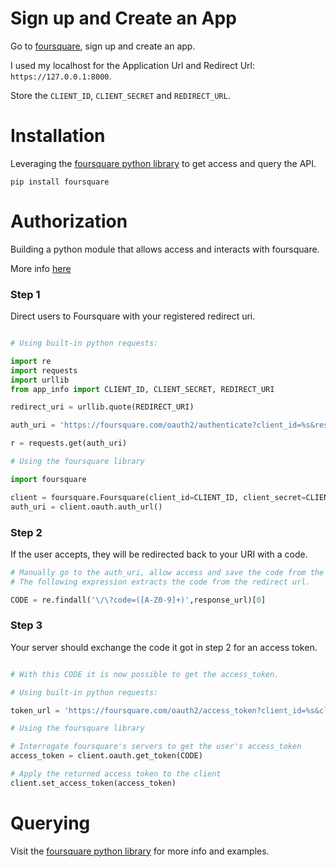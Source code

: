# Sign up and Create an App

Go to [foursquare](https://developer.foursquare.com/), sign up and create an app.

I used my localhost for the Application Url and Redirect Url: `https://127.0.0.1:8000`.

Store the `CLIENT_ID`, `CLIENT_SECRET` and `REDIRECT_URL`.

# Installation

Leveraging the [foursquare python library](https://github.com/mLewisLogic/foursquare) to get access and query the API.

```shell
pip install foursquare
```

# Authorization

Building a python module that allows access and interacts with foursquare.

More info [here](https://developer.foursquare.com/docs/api/configuration/authentication)

### Step 1

Direct users to Foursquare with your registered redirect uri.

```python

# Using built-in python requests:

import re
import requests
import urllib
from app_info import CLIENT_ID, CLIENT_SECRET, REDIRECT_URI

redirect_uri = urllib.quote(REDIRECT_URI)

auth_uri = 'https://foursquare.com/oauth2/authenticate?client_id=%s&response_type=code&redirect_uri=%s' % (CLIENT_ID, redirect_uri)

r = requests.get(auth_uri)

# Using the foursquare library

import foursquare

client = foursquare.Foursquare(client_id=CLIENT_ID, client_secret=CLIENT_SECRET, redirect_uri=REDIRECT_URI)
auth_uri = client.oauth.auth_url()

```
### Step 2

If the user accepts, they will be redirected back to your URI with a code.


```python
# Manually go to the auth_uri, allow access and save the code from the redirect url.
# The following expression extracts the code from the redirect url.

CODE = re.findall('\/\?code=([A-Z0-9]+)',response_url)[0]

```

### Step 3

Your server should exchange the code it got in step 2 for an access token.

```python

# With this CODE it is now possible to get the access_token.

# Using built-in python requests:

token_url = 'https://foursquare.com/oauth2/access_token?client_id=%s&client_secret=%s&grant_type=authorization_code&redirect_uri=%s&code=%s' % (CLIENT_ID, CLIENT_SECRET, redirect_uri, CODE)

# Using the foursquare library

# Interrogate foursquare's servers to get the user's access_token
access_token = client.oauth.get_token(CODE)

# Apply the returned access token to the client
client.set_access_token(access_token)
```

# Querying

Visit the [foursquare python library](https://github.com/mLewisLogic/foursquare) for more info and examples.